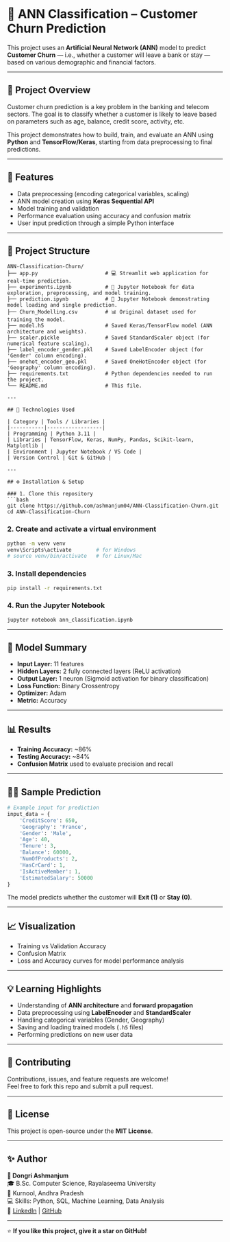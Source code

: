 # 🧠 ANN Classification – Customer Churn Prediction

This project uses an **Artificial Neural Network (ANN)** model to predict **Customer Churn** — i.e., whether a customer will leave a bank or stay — based on various demographic and financial factors.

---

## 📘 Project Overview

Customer churn prediction is a key problem in the banking and telecom sectors. The goal is to classify whether a customer is likely to leave based on parameters such as age, balance, credit score, activity, etc.

This project demonstrates how to build, train, and evaluate an ANN using **Python** and **TensorFlow/Keras**, starting from data preprocessing to final predictions.

---

## 🧩 Features

- Data preprocessing (encoding categorical variables, scaling)
- ANN model creation using **Keras Sequential API**
- Model training and validation
- Performance evaluation using accuracy and confusion matrix
- User input prediction through a simple Python interface

---

## 📂 Project Structure

```
ANN-Classification-Churn/
├── app.py                      # 💻 Streamlit web application for real-time prediction.
├── experiments.ipynb           # 🧪 Jupyter Notebook for data exploration, preprocessing, and model training.
├── prediction.ipynb            # 📝 Jupyter Notebook demonstrating model loading and single prediction.
├── Churn_Modelling.csv         # 📊 Original dataset used for training the model.
├── model.h5                    # Saved Keras/TensorFlow model (ANN architecture and weights).
├── scaler.pickle               # Saved StandardScaler object (for numerical feature scaling).
├── label_encoder_gender.pkl    # Saved LabelEncoder object (for 'Gender' column encoding).
├── onehot_encoder_geo.pkl      # Saved OneHotEncoder object (for 'Geography' column encoding).
├── requirements.txt            # Python dependencies needed to run the project.
└── README.md                   # This file.

---

## 🧠 Technologies Used

| Category | Tools / Libraries |
|-----------|------------------|
| Programming | Python 3.11 |
| Libraries | TensorFlow, Keras, NumPy, Pandas, Scikit-learn, Matplotlib |
| Environment | Jupyter Notebook / VS Code |
| Version Control | Git & GitHub |

---

## ⚙️ Installation & Setup

### 1. Clone this repository
```bash
git clone https://github.com/ashmanjum04/ANN-Classification-Churn.git
cd ANN-Classification-Churn
```

### 2. Create and activate a virtual environment
```bash
python -m venv venv
venv\Scripts\activate        # for Windows
# source venv/bin/activate   # for Linux/Mac
```

### 3. Install dependencies
```bash
pip install -r requirements.txt
```

### 4. Run the Jupyter Notebook
```bash
jupyter notebook ann_classification.ipynb
```

---

## 🧬 Model Summary

- **Input Layer:** 11 features  
- **Hidden Layers:** 2 fully connected layers (ReLU activation)  
- **Output Layer:** 1 neuron (Sigmoid activation for binary classification)  
- **Loss Function:** Binary Crossentropy  
- **Optimizer:** Adam  
- **Metric:** Accuracy  

---

## 📊 Results

- **Training Accuracy:** ~86%
- **Testing Accuracy:** ~84%
- **Confusion Matrix** used to evaluate precision and recall

---

## 🧑‍💻 Sample Prediction

```python
# Example input for prediction
input_data = {
    'CreditScore': 650,
    'Geography': 'France',
    'Gender': 'Male',
    'Age': 40,
    'Tenure': 3,
    'Balance': 60000,
    'NumOfProducts': 2,
    'HasCrCard': 1,
    'IsActiveMember': 1,
    'EstimatedSalary': 50000
}
```

The model predicts whether the customer will **Exit (1)** or **Stay (0)**.

---

## 📈 Visualization

- Training vs Validation Accuracy
- Confusion Matrix
- Loss and Accuracy curves for model performance analysis

---

## 💡 Learning Highlights

- Understanding of **ANN architecture** and **forward propagation**
- Data preprocessing using **LabelEncoder** and **StandardScaler**
- Handling categorical variables (Gender, Geography)
- Saving and loading trained models (`.h5` files)
- Performing predictions on new user data

---

## 🤝 Contributing

Contributions, issues, and feature requests are welcome!  
Feel free to fork this repo and submit a pull request.

---

## 🧾 License

This project is open-source under the **MIT License**.

---

## ✨ Author

**👤 Dongri Ashmanjum**  
🎓 B.Sc. Computer Science, Rayalaseema University  
📍 Kurnool, Andhra Pradesh  
💻 Skills: Python, SQL, Machine Learning, Data Analysis  
🔗 [LinkedIn](https://linkedin.com/in/dongri-ashmanjum-92b327355) | [GitHub](https://github.com/ashmanjum04)

---

⭐ **If you like this project, give it a star on GitHub!**

